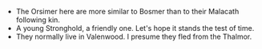 - The Orsimer here are more similar to Bosmer than to their Malacath following kin.
- A young Stronghold, a friendly one. Let's hope it stands the test of time.
- They normally live in Valenwood. I presume they fled from the Thalmor.
